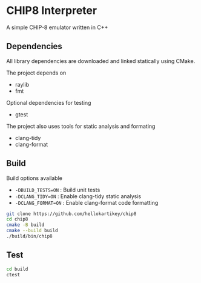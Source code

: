 # CHIP8 Interpreter

A simple CHIP-8 emulator written in C++

## Dependencies
All library dependencies are downloaded and linked statically using CMake.

The project depends on
-   raylib
-   fmt

Optional dependencies for testing
-   gtest

The project also uses tools for static analysis and formating
-   clang-tidy
-   clang-format

## Build

Build options available
-   `-DBUILD_TESTS=ON` : Build unit tests
-   `-DCLANG_TIDY=ON` : Enable clang-tidy static analysis
-   `-DCLANG_FORMAT=ON` : Enable clang-format code formatting

```bash
git clone https://github.com/hellokartikey/chip8
cd chip8
cmake -B build
cmake --build build
./build/bin/chip8
```

## Test

```bash
cd build
ctest
```
